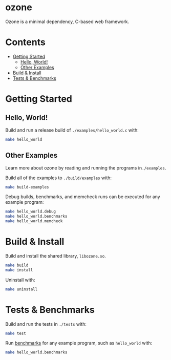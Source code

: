 # ozone

Ozone is a minimal dependency, C-based web framework.

# Contents

- [Getting Started](#getting-started)
  - [Hello, World!](#hello-world)
  - [Other Examples](#other-examples)
- [Build & Install](#build-and-install)
- [Tests & Benchmarks](#tests-and-benchmarks)

# Getting Started <a name="getting-started"></a>

## Hello, World! <a name="hello-world"></a>

Build and run a release build of `./examples/hello_world.c` with:

```bash
make hello_world
```

## Other Examples <a name="other-examples"></a>

Learn more about ozone by reading and running the programs in`./examples`.

Build all of the examples to `./build/examples` with:

```bash
make build-examples
```

Debug builds, benchmarks, and memcheck runs can be executed for any example program:

```bash
make hello_world.debug
make hello_world.benchmarks
make hello_world.memcheck
```

# Build & Install <a name="build-and-install"></a>

Build and install the shared library, `libozone.so`.

```bash
make build
make install
```

Uninstall with:

```bash
make uninstall
```

# Tests & Benchmarks <a name="tests-and-benchmarks"></a>

Build and run the tests in `./tests` with:

```bash
make test
```

Run [benchmarks](./test/benchmarks) for any example program, such as `hello_world` with:

```bash
make hello_world.benchmarks
```
